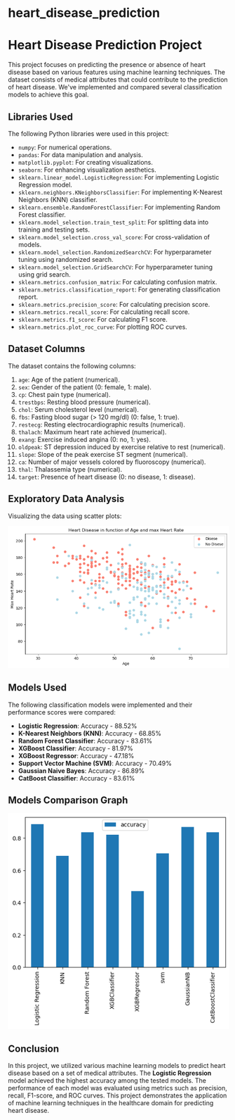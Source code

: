# heart_disease_prediction
# Heart Disease Prediction Project

This project focuses on predicting the presence or absence of heart disease based on various features using machine learning techniques. The dataset consists of medical attributes that could contribute to the prediction of heart disease. We've implemented and compared several classification models to achieve this goal.

## Libraries Used

The following Python libraries were used in this project:
- `numpy`: For numerical operations.
- `pandas`: For data manipulation and analysis.
- `matplotlib.pyplot`: For creating visualizations.
- `seaborn`: For enhancing visualization aesthetics.
- `sklearn.linear_model.LogisticRegression`: For implementing Logistic Regression model.
- `sklearn.neighbors.KNeighborsClassifier`: For implementing K-Nearest Neighbors (KNN) classifier.
- `sklearn.ensemble.RandomForestClassifier`: For implementing Random Forest classifier.
- `sklearn.model_selection.train_test_split`: For splitting data into training and testing sets.
- `sklearn.model_selection.cross_val_score`: For cross-validation of models.
- `sklearn.model_selection.RandomizedSearchCV`: For hyperparameter tuning using randomized search.
- `sklearn.model_selection.GridSearchCV`: For hyperparameter tuning using grid search.
- `sklearn.metrics.confusion_matrix`: For calculating confusion matrix.
- `sklearn.metrics.classification_report`: For generating classification report.
- `sklearn.metrics.precision_score`: For calculating precision score.
- `sklearn.metrics.recall_score`: For calculating recall score.
- `sklearn.metrics.f1_score`: For calculating F1 score.
- `sklearn.metrics.plot_roc_curve`: For plotting ROC curves.

## Dataset Columns

The dataset contains the following columns:
1. `age`: Age of the patient (numerical).
2. `sex`: Gender of the patient (0: female, 1: male).
3. `cp`: Chest pain type (numerical).
4. `trestbps`: Resting blood pressure (numerical).
5. `chol`: Serum cholesterol level (numerical).
6. `fbs`: Fasting blood sugar (> 120 mg/dl) (0: false, 1: true).
7. `restecg`: Resting electrocardiographic results (numerical).
8. `thalach`: Maximum heart rate achieved (numerical).
9. `exang`: Exercise induced angina (0: no, 1: yes).
10. `oldpeak`: ST depression induced by exercise relative to rest (numerical).
11. `slope`: Slope of the peak exercise ST segment (numerical).
12. `ca`: Number of major vessels colored by fluoroscopy (numerical).
13. `thal`: Thalassemia type (numerical).
14. `target`: Presence of heart disease (0: no disease, 1: disease).

## Exploratory Data Analysis

Visualizing the data using scatter plots:

![Age vs Max Heart Rate](Age_vs_Max_Heart_Rate.png)

## Models Used

The following classification models were implemented and their performance scores were compared:
- **Logistic Regression**: Accuracy - 88.52%
- **K-Nearest Neighbors (KNN)**: Accuracy - 68.85%
- **Random Forest Classifier**: Accuracy - 83.61%
- **XGBoost Classifier**: Accuracy - 81.97%
- **XGBoost Regressor**: Accuracy - 47.18%
- **Support Vector Machine (SVM)**: Accuracy - 70.49%
- **Gaussian Naive Bayes**: Accuracy - 86.89%
- **CatBoost Classifier**: Accuracy - 83.61%
## Models Comparison Graph
![Model Comparison](Model_Comparison.png)
## Conclusion

In this project, we utilized various machine learning models to predict heart disease based on a set of medical attributes. The **Logistic Regression** model achieved the highest accuracy among the tested models. The performance of each model was evaluated using metrics such as precision, recall, F1-score, and ROC curves. This project demonstrates the application of machine learning techniques in the healthcare domain for predicting heart disease.
